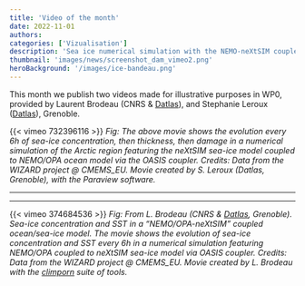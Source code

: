 ```yaml
---
title: 'Video of the month'
date: 2022-11-01
authors:
categories: ['Vizualisation']
description: 'Sea ice numerical simulation with the NEMO-neXtSIM coupled ocean/sea-ice model by L. Brodeau (CNRS & Datlas) and S. Leroux (Datlas), in Grenoble.'
thumbnail: 'images/news/screenshot_dam_vimeo2.png'
heroBackground: '/images/ice-bandeau.png'
---
```


This month we publish two videos  made for illustrative purposes in  WP0, provided by Laurent Brodeau (CNRS & [Datlas](www.datlas.fr)), and Stephanie Leroux ([Datlas](www.datlas.fr)), Grenoble.



{{< vimeo 732396116 >}}
_Fig: The above movie shows the evolution every 6h of sea-ice concentration, then thickness, then damage in a numerical simulation of the Arctic region featuring the neXtSIM sea-ice model coupled to NEMO/OPA ocean model via the OASIS coupler. Credits: Data from the WIZARD project @ CMEMS_EU. Movie created by S. Leroux (Datlas, Grenoble), with the Paraview software._

---
---

{{< vimeo 374684536 >}}
_Fig: From L. Brodeau (CNRS & [Datlas](www.datlas.fr), Grenoble). Sea-ice concentration and SST in a “NEMO/OPA-neXtSIM” coupled ocean/sea-ice model. The movie shows the evolution of sea-ice concentration and SST every 6h in a numerical simulation featuring NEMO/OPA coupled to neXtSIM sea-ice model via OASIS coupler. Credits: Data from the WIZARD project @ CMEMS_EU. Movie created by L. Brodeau with the [climporn](github.com/brodeau/climporn) suite of tools._

